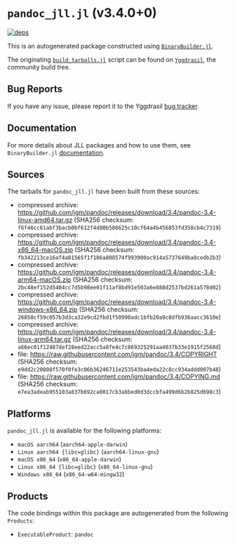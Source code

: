 # `pandoc_jll.jl` (v3.4.0+0)

[![deps](https://juliahub.com/docs/pandoc_jll/deps.svg)](https://juliahub.com/ui/Packages/General/pandoc_jll/)

This is an autogenerated package constructed using [`BinaryBuilder.jl`](https://github.com/JuliaPackaging/BinaryBuilder.jl).

The originating [`build_tarballs.jl`](https://github.com/JuliaPackaging/Yggdrasil/blob/c4252a87ac1851a577d6bb04aa445c89f08a9113/P/pandoc/build_tarballs.jl) script can be found on [`Yggdrasil`](https://github.com/JuliaPackaging/Yggdrasil/), the community build tree.

## Bug Reports

If you have any issue, please report it to the Yggdrasil [bug tracker](https://github.com/JuliaPackaging/Yggdrasil/issues).

## Documentation

For more details about JLL packages and how to use them, see `BinaryBuilder.jl` [documentation](https://docs.binarybuilder.org/stable/jll/).

## Sources

The tarballs for `pandoc_jll.jl` have been built from these sources:

* compressed archive: https://github.com/jgm/pandoc/releases/download/3.4/pandoc-3.4-linux-amd64.tar.gz (SHA256 checksum: `f6f46cc61abf3bacb0bf612f4d80b586625c10cf64a4b456853fd358cb4c7319`)
* compressed archive: https://github.com/jgm/pandoc/releases/download/3.4/pandoc-3.4-x86_64-macOS.zip (SHA256 checksum: `fb342213ce16af4a81565f1f106a808574f993900ac914a5737649ba8cedb2b3`)
* compressed archive: https://github.com/jgm/pandoc/releases/download/3.4/pandoc-3.4-arm64-macOS.zip (SHA256 checksum: `2bc48ef152d5404cc7d5b98ee01f11af8bd91e503a6e888d2537bd261a578d02`)
* compressed archive: https://github.com/jgm/pandoc/releases/download/3.4/pandoc-3.4-windows-x86_64.zip (SHA256 checksum: `26858cf59c057b3d3ca32e9cd2fbd1f50990adc1bfb20a9c8dfb936aacc3610e`)
* compressed archive: https://github.com/jgm/pandoc/releases/download/3.4/pandoc-3.4-linux-arm64.tar.gz (SHA256 checksum: `a66ec01f12487def28eed22acc5a8fe4c7c869325291aa4037b33e1915f2568d`)
* file: https://raw.githubusercontent.com/jgm/pandoc/3.4/COPYRIGHT (SHA256 checksum: `e9dd2c20808f570f0fe3c06b36246711e253543ba4eda22c8cc934addd007b48`)
* file: https://raw.githubusercontent.com/jgm/pandoc/3.4/COPYING.md (SHA256 checksum: `e7ea3adeab955103a837b692ca0017cb3abbed0d3dccbfa499d6b2b825d698c3`)

## Platforms

`pandoc_jll.jl` is available for the following platforms:

* `macOS aarch64` (`aarch64-apple-darwin`)
* `Linux aarch64 {libc=glibc}` (`aarch64-linux-gnu`)
* `macOS x86_64` (`x86_64-apple-darwin`)
* `Linux x86_64 {libc=glibc}` (`x86_64-linux-gnu`)
* `Windows x86_64` (`x86_64-w64-mingw32`)

## Products

The code bindings within this package are autogenerated from the following `Products`:

* `ExecutableProduct`: `pandoc`
